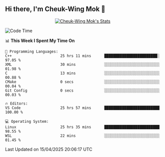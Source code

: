 ## Hi there, I'm Cheuk-Wing Mok 👋

<!--
**mozro0327/mozro0327** is a ✨ _special_ ✨ repository because its `README.md` (this file) appears on your GitHub profile.

Here are some ideas to get you started:

- 🔭 I’m currently working on ...
- 🌱 I’m currently learning ...
- 👯 I’m looking to collaborate on ...
- 🤔 I’m looking for help with ...
- 💬 Ask me about ...
- 📫 How to reach me: ...
- 😄 Pronouns: ...
- ⚡ Fun fact: ...
-->

<p align="center">
  <a href="https://github.com/mozro0327" class="rich-diff-level-one">
    <img src="https://github-readme-stats.vercel.app/api?username=mozro0327&title_color=333&text_color=777" alt="Cheuk-Wing Mok's Stats" >
    <!-- &hide=issues
    <img src="https://github-readme-stats.vercel.app/api?username=mozro0327&hide=issues&title_color=333&text_color=777" alt="Cheuk-Wing Mok's Stats" >
    -->
  </a>
</p>

<!--START_SECTION:waka-->
![Code Time](http://img.shields.io/badge/Code%20Time-3%2C384%20hrs%2022%20mins-blue)

📊 **This Week I Spent My Time On** 

```text
💬 Programming Languages: 
C++                      25 hrs 11 mins      ████████████████████████░   97.05 % 
XML                      30 mins             ░░░░░░░░░░░░░░░░░░░░░░░░░   01.98 % 
C                        13 mins             ░░░░░░░░░░░░░░░░░░░░░░░░░   00.88 % 
CMake                    0 secs              ░░░░░░░░░░░░░░░░░░░░░░░░░   00.04 % 
Git Config               0 secs              ░░░░░░░░░░░░░░░░░░░░░░░░░   00.03 % 

🔥 Editors: 
VS Code                  25 hrs 57 mins      █████████████████████████   100.00 % 

💻 Operating System: 
Linux                    25 hrs 35 mins      █████████████████████████   98.55 % 
WSL                      22 mins             ░░░░░░░░░░░░░░░░░░░░░░░░░   01.45 % 
```


 Last Updated on 15/04/2025 20:06:17 UTC
<!--END_SECTION:waka-->
